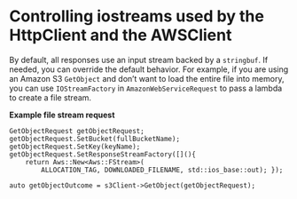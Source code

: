 # Controlling iostreams used by the HttpClient and the AWSClient<a name="configuring-iostreams"></a>

By default, all responses use an input stream backed by a `stringbuf`\. If needed, you can override the default behavior\. For example, if you are using an Amazon S3 `GetObject` and don’t want to load the entire file into memory, you can use `IOStreamFactory` in `AmazonWebServiceRequest` to pass a lambda to create a file stream\.

 **Example file stream request** 

```
GetObjectRequest getObjectRequest;
getObjectRequest.SetBucket(fullBucketName);
getObjectRequest.SetKey(keyName);
getObjectRequest.SetResponseStreamFactory([](){
    return Aws::New<Aws::FStream>(
        ALLOCATION_TAG, DOWNLOADED_FILENAME, std::ios_base::out); });

auto getObjectOutcome = s3Client->GetObject(getObjectRequest);
```